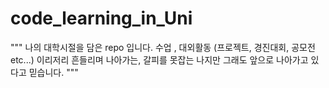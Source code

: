 # code_learning_in_Uni
"""
나의 대학시절을 담은 repo 입니다.
수업 , 대외활동 (프로젝트, 경진대회, 공모전 etc...)
이리저리 흔들리며 나아가는, 갈피를 못잡는 나지만
그래도 앞으로 나아가고 있다고 믿습니다.
"""
